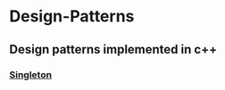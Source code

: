 # Design-Patterns
## Design patterns implemented in c++
### [Singleton](https://github.com/RasputkoTimur/Design-Patterns/tree/main/Singleton)
